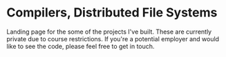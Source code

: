 # Compilers, Distributed File Systems

Landing page for the some of the projects I've built. These are currently private due to course restrictions. If you're a potential employer and would like to see the code, please feel free to get in touch.
